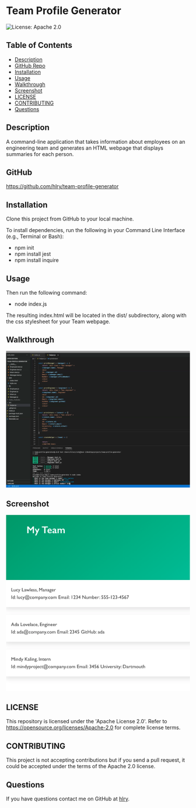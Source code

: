 # Team Profile Generator

![License: Apache 2.0](https://img.shields.io/badge/License-Apache%202.0-blue.svg)

## Table of Contents
* [Description](#Description)
* [GitHub Repo](#GitHub)
* [Installation](#Installation)
* [Usage](#Usage)
* [Walkthrough](#Walkthrough)
* [Screenshot](#Screenshot)
* [LICENSE](#LICENSE)
* [CONTRIBUTING](#CONTRIBUTING)
* [Questions](#Questions)

## Description
A command-line application that takes information about employees on an engineering team and generates an HTML webpage that displays summaries for each person.

## GitHub
https://github.com/hlry/team-profile-generator

## Installation
Clone this project from GitHub to your local machine.

To install dependencies, run the following in your Command Line Interface (e.g., Terminal or Bash):
- npm init
- npm install jest
- npm install inquire

## Usage
Then run the following command:
- node index.js

The resulting index.html will be located in the dist/ subdirectory, along with the css stylesheet for your Team webpage.

## Walkthrough
  ![Screenshot of walkthrough video](/assets/Screenshot2.png)

## Screenshot
![Screenshot of site](/assets/Screenshot.png)

## LICENSE
This repository is licensed under the 'Apache License 2.0'.
Refer to https://opensource.org/licenses/Apache-2.0 for complete license terms.

## CONTRIBUTING
This project is not accepting contributions but if you send a pull request, it could be accepted under the terms of the Apache 2.0 license.

## Questions
If you have questions contact me on GitHub at [hlry](https://github.com/hlry).